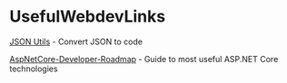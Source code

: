# UsefulWebdevLinks

[JSON Utils](https://www.jsonutils.com/) - Convert JSON to code

[AspNetCore-Developer-Roadmap](https://github.com/MoienTajik/AspNetCore-Developer-Roadmap) - Guide to most useful ASP.NET Core technologies
